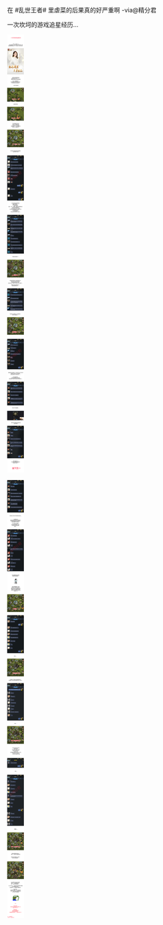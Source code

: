 在 #乱世王者# 里虐菜的后果真的好严重啊  -via@精分君

一次坎坷的游戏追星经历...

![9a89de1356834ec4bd60c7b081ed3388.jpg](https://raw.githubusercontent.com/wxlzmt/cdn1/master/ext/qw/groups/30108/9a89de1356834ec4bd60c7b081ed3388.jpg)

![0c6a95d4a2dc464bb87b0814f6b428aa.jpg](https://raw.githubusercontent.com/wxlzmt/cdn1/master/ext/qw/groups/30108/0c6a95d4a2dc464bb87b0814f6b428aa.jpg)
